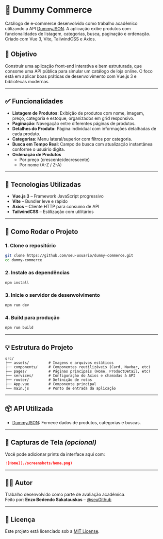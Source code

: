 # 🛒 Dummy Commerce

Catálogo de e-commerce desenvolvido como trabalho acadêmico utilizando a API [DummyJSON](https://dummyjson.com/). A aplicação exibe produtos com funcionalidades de listagem, categorias, busca, paginação e ordenação. Criado com Vue 3, Vite, TailwindCSS e Axios.

## 🎯 Objetivo

Construir uma aplicação front-end interativa e bem estruturada, que consome uma API pública para simular um catálogo de loja online. O foco está em aplicar boas práticas de desenvolvimento com Vue.js 3 e bibliotecas modernas.

---

## ✅ Funcionalidades

- **Listagem de Produtos**: Exibição de produtos com nome, imagem, preço, categoria e estoque, organizados em grid responsivo.
- **Paginação**: Navegação entre diferentes páginas de produtos.
- **Detalhes do Produto**: Página individual com informações detalhadas de cada produto.
- **Categorias**: Menu lateral/superior com filtros por categoria.
- **Busca em Tempo Real**: Campo de busca com atualização instantânea conforme o usuário digita.
- **Ordenação de Produtos**
  - Por preço (crescente/decrescente)
  - Por nome (A-Z / Z-A)

---

## 🧪 Tecnologias Utilizadas

- **Vue.js 3** – Framework JavaScript progressivo
- **Vite** – Bundler leve e rápido
- **Axios** – Cliente HTTP para consumo de API
- **TailwindCSS** – Estilização com utilitários

---

## 🚀 Como Rodar o Projeto

### 1. Clone o repositório

```bash
git clone https://github.com/seu-usuario/dummy-commerce.git
cd dummy-commerce
```

### 2. Instale as dependências

```bash
npm install
```

### 3. Inicie o servidor de desenvolvimento

```bash
npm run dev
```

### 4. Build para produção

```bash
npm run build
```

---

## 💡 Estrutura do Projeto

```
src/
├── assets/         # Imagens e arquivos estáticos
├── components/     # Componentes reutilizáveis (Card, Navbar, etc)
├── pages/          # Páginas principais (Home, ProductDetail, etc)
├── services/       # Configuração do Axios e chamadas à API
├── router/         # Definição de rotas
├── App.vue         # Componente principal
└── main.js         # Ponto de entrada da aplicação
```

---

## 📦 API Utilizada

- [DummyJSON](https://dummyjson.com/products): Fornece dados de produtos, categorias e buscas.

---

## 📸 Capturas de Tela *(opcional)*

Você pode adicionar prints da interface aqui com:
```markdown
![Home](./screenshots/home.png)
```

---

## 🧑‍🎓 Autor

Trabalho desenvolvido como parte de avaliação acadêmica.  
Feito por: **Enzo Bedendo Sakatauskas** – [@seuGithub](https://github.com/Plugxhz)

---

## 📄 Licença

Este projeto está licenciado sob a [MIT License](LICENSE).
